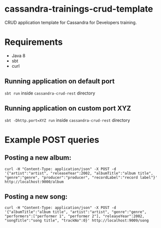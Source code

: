 # cassandra-trainings-crud-template
CRUD application template for Cassandra for Developers training.

# Requirements
- Java 8
- sbt
- curl

## Running application on default port
`sbt run` inside `cassandra-crud-rest` directory

## Running application on custom port XYZ
`sbt -Dhttp.port=XYZ run` inside `cassandra-crud-rest` directory

# Example POST queries
## Posting a new album:
`curl -H "Content-Type: application/json" -X POST -d '{"artist":"artist", "releaseYear":2002, "albumTitle":"album title", "genre":"genre", "producer":"producer", "recordLabel":"record label"}' http://localhost:9000/album`

## Posting a new song:
`curl -H "Content-Type: application/json" -X POST -d '{"albumTitle":"album title", "artist":"artist", "genre":"genre", "performers":["performer 1", "performer 2"], "releaseYear":2002, "songTitle":"song title", "trackNo":0}' http://localhost:9009/song`
